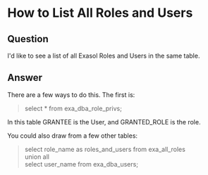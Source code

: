 # How to List All Roles and Users

## Question
I'd like to see a list of all Exasol Roles and Users in the same table.

## Answer
There are a few ways to do this.  The first is:
> select * from exa_dba_role_privs;  

In this table GRANTEE is the User, and GRANTED_ROLE is the role.

You could also draw from a few other tables:
> select role_name as roles_and_users from exa_all_roles  
union all  
select user_name from exa_dba_users;